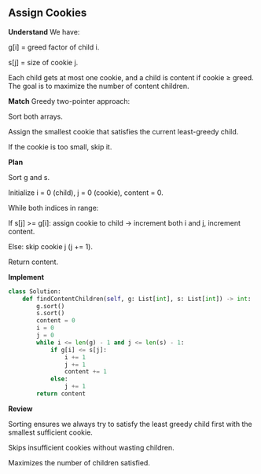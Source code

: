 ## Assign Cookies
**Understand**
We have:

g[i] = greed factor of child i.

s[j] = size of cookie j.

Each child gets at most one cookie, and a child is content if cookie ≥ greed. The goal is to maximize the number of content children.

**Match**
Greedy two-pointer approach:

Sort both arrays.

Assign the smallest cookie that satisfies the current least-greedy child.

If the cookie is too small, skip it.

**Plan**

Sort g and s.

Initialize i = 0 (child), j = 0 (cookie), content = 0.

While both indices in range:

If s[j] >= g[i]: assign cookie to child → increment both i and j, increment content.

Else: skip cookie j (j += 1).

Return content.

**Implement**
```py
class Solution:
    def findContentChildren(self, g: List[int], s: List[int]) -> int:
        g.sort()
        s.sort()
        content = 0
        i = 0
        j = 0
        while i <= len(g) - 1 and j <= len(s) - 1:
            if g[i] <= s[j]:
                i += 1
                j += 1
                content += 1
            else:
                j += 1
        return content
```

**Review**

Sorting ensures we always try to satisfy the least greedy child first with the smallest sufficient cookie.

Skips insufficient cookies without wasting children.

Maximizes the number of children satisfied.